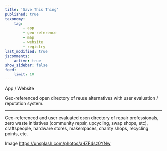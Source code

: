 ```yaml
---
title: 'Save This Thing'
published: true
taxonomy:
    tag:
        - app
        - geo-reference
        - map
        - website
        - registry
last_modified: true
jscomments:
    active: true
show_sidebar: false
feed:
    limit: 10
---
```


App / Website

Geo-referenced open directory of reuse alternatives with user evaluation / reputation system.

---

Geo-referenced and user evaluated open directory of repair professionals, zero waste initiatives (community repair, upcycling, swap shops, etc), craftspeople, hardware stores, makerspaces, charity shops, recycling points, etc.

Image https://unsplash.com/photos/aHZF4sz0YNw
